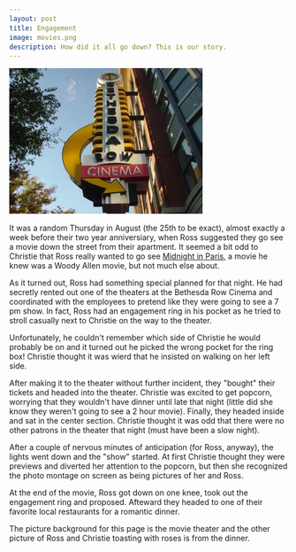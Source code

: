 ```yaml
---
layout: post
title: Engagement
image: movies.png
description: How did it all go down? This is our story.
---
```


![Bethesda Row Cinema](/images/landmark.jpg)

It was a random Thursday in August (the 25th to be exact), almost exactly a week before their two year anniversiary, when Ross suggested they go see a movie down the street from their apartment. It seemed a bit odd to Christie that Ross really wanted to go see [Midnight in Paris](http://www.sonyclassics.com/midnightinparis/), a movie he knew was a Woody Allen movie, but not much else about.

As it turned out, Ross had something special planned for that night. He had secretly rented out one of the theaters at the Bethesda Row Cinema and coordinated with the employees to pretend like they were going to see a 7 pm show. In fact, Ross had an engagement ring in his pocket as he tried to stroll casually next to Christie on the way to the theater.

Unfortunately, he couldn't remember which side of Christie he would probably be on and it turned out he picked the wrong pocket for the ring box! Christie thought it was wierd that he insisted on walking on her left side.

After making it to the theater without further incident, they "bought" their tickets and headed into the theater. Christie was excited to get popcorn, worrying that they wouldn't have dinner until late that night (little did she know they weren't going to see a 2 hour movie). Finally, they headed inside and sat in the center section. Christie thought it was odd that there were no other patrons in the theater that night (must have been a slow night).

After a couple of nervous minutes of anticipation (for Ross, anyway), the lights went down and the "show" started. At first Christie thought they were previews and diverted her attention to the popcorn, but then she recognized the photo montage on screen as being pictures of her and Ross.

At the end of the movie, Ross got down on one knee, took out the engagement ring and proposed. Afteward they headed to one of their favorite local restaurants for a romantic dinner.

The picture background for this page is the movie theater and the other picture of Ross and Christie toasting with roses is from the dinner.

